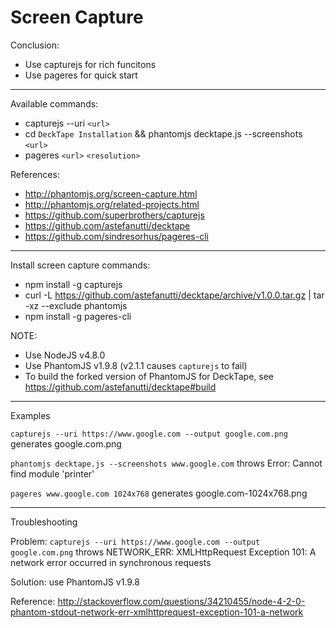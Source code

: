 # Screen Capture

Conclusion:

* Use capturejs for rich funcitons
* Use pageres for quick start

---

Available commands:

* capturejs --uri `<url>`
* cd `DeckTape Installation` && phantomjs decktape.js --screenshots `<url>`
* pageres `<url>` `<resolution>`

References:

* http://phantomjs.org/screen-capture.html
* http://phantomjs.org/related-projects.html
* https://github.com/superbrothers/capturejs
* https://github.com/astefanutti/decktape
* https://github.com/sindresorhus/pageres-cli

---

Install screen capture commands:

* npm install -g capturejs
* curl -L https://github.com/astefanutti/decktape/archive/v1.0.0.tar.gz | tar -xz --exclude phantomjs
* npm install -g pageres-cli

NOTE:

* Use NodeJS v4.8.0
* Use PhantomJS v1.9.8 (v2.1.1 causes `capturejs` to fail)
* To build the forked version of PhantomJS for DeckTape, see https://github.com/astefanutti/decktape#build

---

Examples

`capturejs --uri https://www.google.com --output google.com.png` generates google.com.png

`phantomjs decktape.js --screenshots www.google.com` throws Error: Cannot find module 'printer'

`pageres www.google.com 1024x768` generates google.com-1024x768.png

---

Troubleshooting

Problem: `capturejs --uri https://www.google.com --output google.com.png` throws NETWORK_ERR: XMLHttpRequest Exception 101: A network error occurred in synchronous requests

Solution: use PhantomJS v1.9.8

Reference: http://stackoverflow.com/questions/34210455/node-4-2-0-phantom-stdout-network-err-xmlhttprequest-exception-101-a-network
